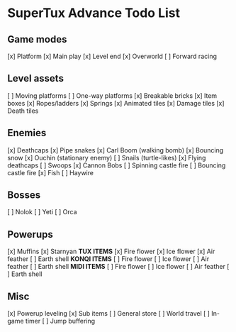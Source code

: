 # SuperTux Advance Todo List

## Game modes

[x] Platform
  [x] Main play
  [x] Level end
[x] Overworld
[ ] Forward racing

## Level assets

[ ] Moving platforms
[ ] One-way platforms
[x] Breakable bricks
[x] Item boxes
[x] Ropes/ladders
[x] Springs
[x] Animated tiles
[x] Damage tiles
[x] Death tiles

## Enemies

[x] Deathcaps
[x] Pipe snakes
[x] Carl Boom (walking bomb)
[x] Bouncing snow
[x] Ouchin (stationary enemy)
[ ] Snails (turtle-likes)
[x] Flying deathcaps
[ ] Swoops
[x] Cannon Bobs
[ ] Spinning castle fire
[ ] Bouncing castle fire
[x] Fish
[ ] Haywire

## Bosses

[ ] Nolok
[ ] Yeti
[ ] Orca

## Powerups

[x] Muffins
[x] Starnyan
**TUX ITEMS**
[x] Fire flower
[x] Ice flower
[x] Air feather
[ ] Earth shell
**KONQI ITEMS**
[ ] Fire flower
[ ] Ice flower
[ ] Air feather
[ ] Earth shell
**MIDI ITEMS**
[ ] Fire flower
[ ] Ice flower
[ ] Air feather
[ ] Earth shell

## Misc

[x] Powerup leveling
[x] Sub items
[ ] General store
[ ] World travel
[ ] In-game timer
[ ] Jump buffering